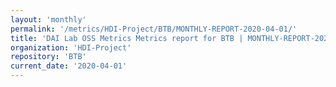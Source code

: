 ```yaml
---
layout: 'monthly'
permalink: '/metrics/HDI-Project/BTB/MONTHLY-REPORT-2020-04-01/'
title: 'DAI Lab OSS Metrics Metrics report for BTB | MONTHLY-REPORT-2020-04-01'
organization: 'HDI-Project'
repository: 'BTB'
current_date: '2020-04-01'
---
```

